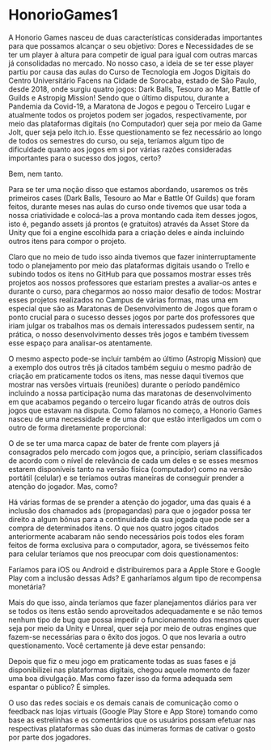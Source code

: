 # HonorioGames1
A Honorio Games nasceu de duas características consideradas importantes para que possamos alcançar o seu objetivo: Dores e Necessidades de se ter um player à altura para competir de igual para igual com outras marcas já consolidadas no mercado. No nosso caso, a ideia de se ter esse player partiu por causa das aulas do Curso de Tecnologia em Jogos Digitais do Centro Universitário Facens na Cidade de Sorocaba, estado de São Paulo, desde 2018, onde surgiu quatro jogos: Dark Balls, Tesouro ao Mar, Battle of Guilds e Astropig Mission! Sendo que o último disputou, durante a Pandemia da Covid-19, a Maratona de Jogos e pegou o Terceiro Lugar e atualmente todos os projetos podem ser jogados, respectivamente, por meio das plataformas digitais (no Computador) quer seja por meio da Game Jolt, quer seja pelo itch.io. Esse questionamento se fez necessário ao longo de todos os semestres do curso, ou seja, teríamos algum tipo de dificuldade quanto aos jogos em si por várias razões consideradas importantes para o sucesso dos jogos, certo? 

Bem, nem tanto.

Para se ter uma noção disso que estamos abordando, usaremos os três primeiros cases (Dark Balls, Tesouro ao Mar e Battle Of Guilds) que foram feitos, durante meses nas aulas do curso onde tivemos que usar toda a nossa criatividade e colocá-las a prova montando cada item desses jogos, isto é, pegando assets já prontos (e gratuitos) através da Asset Store da Unity que foi a engine escolhida para a criação deles e ainda incluindo outros itens para compor o projeto. 

Claro que no meio de tudo isso ainda tivemos que fazer ininterruptamente todo o planejamento por meio das plataformas digitais usando o Trello e subindo todos os itens no GitHub para que possamos mostrar esses três projetos aos nossos professores que estariam prestes a avaliar-os antes e durante o curso, para chegarmos ao nosso maior desafio de todos: Mostrar esses projetos realizados no Campus de várias formas, mas uma em especial que são as Maratonas de Desenvolvimento de Jogos que foram o ponto crucial para o sucesso desses jogos por parte dos professores que iriam julgar os trabalhos mas os demais interessados pudessem sentir, na prática, o nosso desenvolvimento desses três jogos e também tivessem esse espaço para analisar-os atentamente. 

O mesmo aspecto pode-se incluir também ao último (Astropig Mission) que a exemplo dos outros três já citados também seguiu o mesmo padrão de criação em praticamente todos os itens, mas nesse daqui tivemos que mostrar nas versões virtuais (reuniões) durante o período pandêmico incluindo a nossa participação numa das maratonas de desenvolvimento em que acabamos pegando o terceiro lugar ficando atrás de outros dois jogos que estavam na disputa. 
Como falamos no começo, a Honorio Games nasceu de uma necessidade e de uma dor que estão interligados um com o outro de forma diretamente proporcional: 

O de se ter uma marca capaz de bater de frente com players já consagrados pelo mercado com jogos que, a princípio, seriam classificados de acordo com o nível de relevância de cada um deles e se esses mesmos estarem disponíveis tanto na versão física (computador) como na versão portátil (celular) e se teríamos outras maneiras de conseguir prender a atenção do jogador. Mas, como?

Há várias formas de se prender a atenção do jogador, uma das quais é a inclusão dos chamados ads (propagandas) para que o jogador possa ter direito a algum bônus para a continuidade da sua jogada que pode ser a compra de determinados itens. O que nos quatro jogos citados anteriormente acabaram não sendo necessários pois todos eles foram feitos de forma exclusiva para o computador, agora, se tivéssemos feito para celular teríamos que nos preocupar com dois questionamentos:


Faríamos para iOS ou Android e distribuiremos para a Apple Store e Google Play com a inclusão dessas Ads?
E ganharíamos algum tipo de recompensa monetária?

Mais do que isso, ainda teríamos que fazer planejamentos diários para ver se todos os itens estão sendo aproveitados adequadamente e se não temos nenhum tipo de bug que possa impedir o funcionamento dos mesmos quer seja por meio da Unity e Unreal, quer seja por meio de outras engines que fazem-se necessárias para o êxito dos jogos. O que nos levaria a outro questionamento.
Você certamente já deve estar pensando: 

Depois que fiz o meu jogo em praticamente todas as suas fases e já disponibilizei nas plataformas digitais, chegou aquele momento de fazer uma boa divulgação. Mas como fazer isso da forma adequada sem espantar o público? É simples. 

O uso das redes sociais e os demais canais de comunicação como o feedback nas lojas virtuais (Google Play Store e App Store) tomando como base as estrelinhas e os comentários que os usuários possam efetuar nas respectivas plataformas são duas das inúmeras formas de cativar o gosto por parte dos jogadores.
